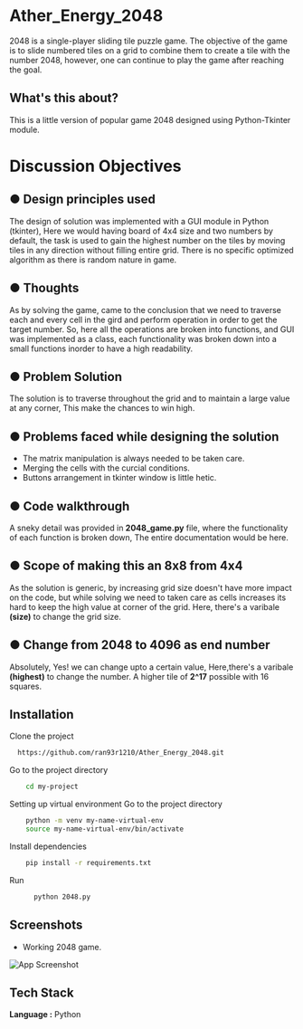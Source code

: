 # Ather_Energy_2048


2048 is a single-player sliding tile puzzle game. The objective of the game is to slide numbered tiles on a grid to combine them to create a tile with the number 2048, however, one can continue to play the game after reaching the goal.

## What's this about?

This is a little version of popular game 2048  designed using Python-Tkinter module.

# Discussion Objectives

## ● Design principles used
The design of solution was implemented with a GUI module in Python (tkinter), Here we would having
board of 4x4 size and two numbers by default, the task is used to gain the highest number on the tiles
by moving tiles in any direction without filling entire grid. There is no specific optimized
algorithm as there is random nature in game.

## ● Thoughts
As by solving the game, came to the conclusion that we need to traverse each and every cell in the gird and perform operation in order to get the target number.
So, here all the operations are broken into functions, and GUI was implemented as a class, each functionality was broken down into a 
small functions inorder to have a high readability.

## ● Problem Solution
The solution is to traverse throughout the grid and to  maintain a large value at any corner, This
make the chances to win high.

## ● Problems faced while designing the solution  
- The matrix manipulation is always needed to be taken care.
- Merging the cells with the curcial conditions.
- Buttons arrangement in tkinter window is little hetic.

## ● Code walkthrough
A sneky detail was provided in  **2048_game.py** file, where the functionality  of each function 
is broken down, The entire documentation would be here.

## ● Scope of making this an 8x8 from 4x4

As the solution is generic, by increasing grid size doesn't have more impact on
the code, but while solving we need to taken care as cells increases its hard to keep
the high value at corner of the grid. Here, there's a varibale **(size)** to change the grid size.

## ● Change from 2048 to 4096 as end number
Absolutely, Yes! we can change upto a certain value, Here,there's a varibale **(highest)** to change the number.
A higher tile of  **2^17** possible with 16 squares.


## Installation

Clone the project
```bash
  https://github.com/ran93r1210/Ather_Energy_2048.git
```
Go to the project directory
```bash
    cd my-project
```
Setting up virtual environment
Go to the project directory
```bash
    python -m venv my-name-virtual-env
    source my-name-virtual-env/bin/activate 
```
Install dependencies
```bash
    pip install -r requirements.txt
```
Run 
```bash
      python 2048.py
```


## Screenshots
- Working 2048 game.

![App Screenshot](https://github.com/ran93r1210/Ather_Energy_2048/blob/main/Assets/2048.png)



## Tech Stack

**Language :** Python



